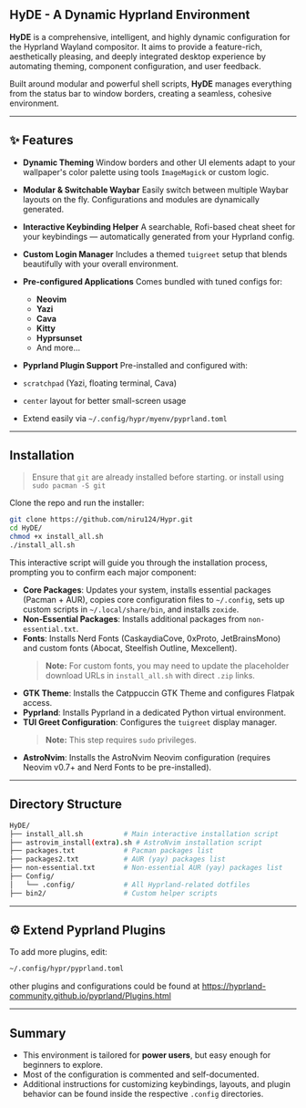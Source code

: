 ## HyDE - A Dynamic Hyprland Environment

**HyDE** is a comprehensive, intelligent, and highly dynamic configuration for the Hyprland Wayland compositor. It aims to provide a feature-rich, aesthetically pleasing, and deeply integrated desktop experience by automating theming, component configuration, and user feedback.

Built around modular and powerful shell scripts, **HyDE** manages everything from the status bar to window borders, creating a seamless, cohesive environment.

---

## ✨ Features

- **Dynamic Theming**
  Window borders and other UI elements adapt to your wallpaper's color palette using tools `ImageMagick` or custom logic.

- **Modular & Switchable Waybar**
  Easily switch between multiple Waybar layouts on the fly. Configurations and modules are dynamically generated.

- **Interactive Keybinding Helper**
  A searchable, Rofi-based cheat sheet for your keybindings — automatically generated from your Hyprland config.

- **Custom Login Manager**
  Includes a themed `tuigreet` setup that blends beautifully with your overall environment.

- **Pre-configured Applications**
  Comes bundled with tuned configs for:

  - **Neovim**
  - **Yazi**
  - **Cava**
  - **Kitty**
  - **Hyprsunset**
  - And more...

- **Pyprland Plugin Support**
  Pre-installed and configured with:

- `scratchpad` (Yazi, floating terminal, Cava)
- `center` layout for better small-screen usage
- Extend easily via `~/.config/hypr/myenv/pyprland.toml`

---

## Installation

> Ensure that `git` are already installed before starting.
> or install using `sudo pacman -S git`

Clone the repo and run the installer:

```bash
git clone https://github.com/niru124/Hypr.git
cd HyDE/
chmod +x install_all.sh
./install_all.sh
```

This interactive script will guide you through the installation process, prompting you to confirm each major component:

- **Core Packages**: Updates your system, installs essential packages (Pacman + AUR), copies core configuration files to `~/.config`, sets up custom scripts in `~/.local/share/bin`, and installs `zoxide`.
- **Non-Essential Packages**: Installs additional packages from `non-essential.txt`.
- **Fonts**: Installs Nerd Fonts (CaskaydiaCove, 0xProto, JetBrainsMono) and custom fonts (Abocat, Steelfish Outline, Mexcellent).
  > **Note:** For custom fonts, you may need to update the placeholder download URLs in `install_all.sh` with direct `.zip` links.
- **GTK Theme**: Installs the Catppuccin GTK Theme and configures Flatpak access.
- **Pyprland**: Installs Pyprland in a dedicated Python virtual environment.
- **TUI Greet Configuration**: Configures the `tuigreet` display manager.
  > **Note:** This step requires `sudo` privileges.
- **AstroNvim**: Installs the AstroNvim Neovim configuration (requires Neovim v0.7+ and Nerd Fonts to be pre-installed).

---

## Directory Structure

```bash
HyDE/
├── install_all.sh          # Main interactive installation script
├── astrovim_install(extra).sh # AstroNvim installation script
├── packages.txt            # Pacman packages list
├── packages2.txt           # AUR (yay) packages list
├── non-essential.txt       # Non-essential AUR (yay) packages list
├── Config/
│   └── .config/            # All Hyprland-related dotfiles
├── bin2/                   # Custom helper scripts
```

---

## ⚙️ Extend Pyprland Plugins

To add more plugins, edit:

```bash
~/.config/hypr/pyprland.toml
```

other plugins and configurations could be found at https://hyprland-community.github.io/pyprland/Plugins.html

---

## Summary

- This environment is tailored for **power users**, but easy enough for beginners to explore.
- Most of the configuration is commented and self-documented.
- Additional instructions for customizing keybindings, layouts, and plugin behavior can be found inside the respective `.config` directories.

